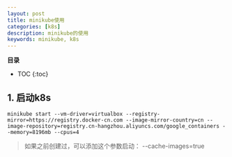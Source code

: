 ```yaml
---
layout: post
title: minikube使用
categories: [k8s]
description: minikube的使用
keywords: minikube, k8s
---
```


**目录**

* TOC
{:toc}

## 1. 启动k8s

```
minikube start --vm-driver=virtualbox --registry-mirror=https://registry.docker-cn.com --image-mirror-country=cn --image-repository=registry.cn-hangzhou.aliyuncs.com/google_containers --memory=8196mb --cpus=4

```

> 如果之前创建过，可以添加这个参数启动：
> --cache-images=true
